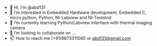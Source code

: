 - 👋 Hi, I’m @abd131
- 👀 I’m interested in Embedded Hardware development, Embedded C, micro python, Python, NI-Labview and NI-Teststnd
- 🌱 I’m currently learning Python/Labview interface with thermal imaging camera
- 💞️ I’m looking to collaborate on ...
- 📫 How to reach me (+91)9873311080 or abd131@gmail.com

<!---
abd131/abd131 is a ✨ special ✨ repository because its `README.md` (this file) appears on your GitHub profile.
You can click the Preview link to take a look at your changes.
--->
